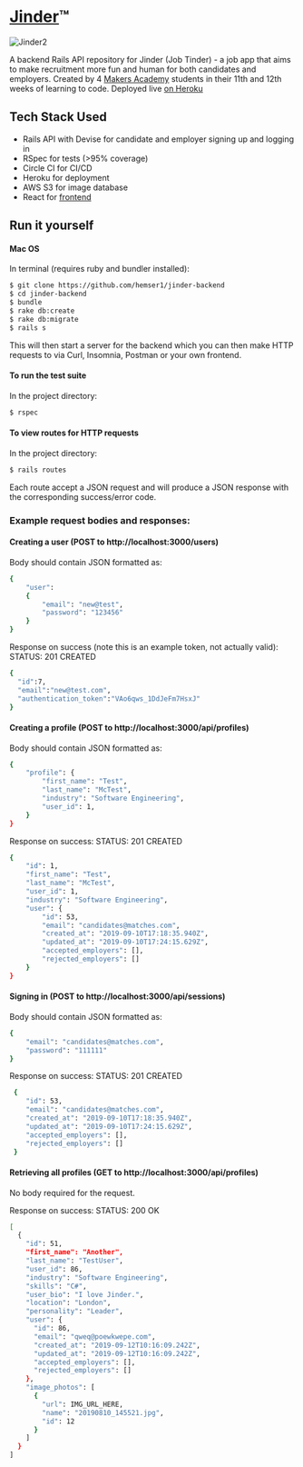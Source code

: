 # [Jinder](http://jinder-frontend.herokuapp.com/):tm:
![Jinder2](https://user-images.githubusercontent.com/42152431/64331487-cbbcc400-cfca-11e9-991f-acc81c28448b.png)

A backend Rails API repository for Jinder (Job Tinder) - a job app that aims to make recruitment more fun and human for both candidates and employers. Created by 4 [Makers Academy](https://makers.tech/) students in their 11th and 12th weeks of learning to code. Deployed live [on Heroku](https://jinder-backend.herokuapp.com)

## Tech Stack Used
- Rails API with Devise for candidate and employer signing up and logging in
- RSpec for tests (>95% coverage)
- Circle CI for CI/CD
- Heroku for deployment
- AWS S3 for image database
- React for [frontend](https://github.com/zi-codes/jinder-frontend)

## Run it yourself

#### Mac OS
In terminal (requires ruby and bundler installed):
```sh
$ git clone https://github.com/hemser1/jinder-backend
$ cd jinder-backend
$ bundle
$ rake db:create
$ rake db:migrate
$ rails s
```
This will then start a server for the backend which you can then make HTTP requests to via Curl, Insomnia, Postman or your own frontend. 

#### To run the test suite
In the project directory:
```sh
$ rspec
```

#### To view routes for HTTP requests
In the project directory:
```sh
$ rails routes
```
Each route accept a JSON request and will produce a JSON response with the corresponding success/error code. 

### Example request bodies and responses:

#### Creating a user (POST to http://localhost:3000/users)
Body should contain JSON formatted as:
```sh
{ 
	"user": 
	{
		"email": "new@test",
		"password": "123456"
	}
}
```

Response on success (note this is an example token, not actually valid):
STATUS: 201 CREATED
```sh
{
  "id":7,
  "email":"new@test.com",
  "authentication_token":"VAo6qws_1DdJeFm7HsxJ"
}
```

#### Creating a profile (POST to http://localhost:3000/api/profiles)

Body should contain JSON formatted as:
```sh
{
	"profile": {
		"first_name": "Test",
		"last_name": "McTest",
		"industry": "Software Engineering",
		"user_id": 1,
	}
}
```

Response on success:
STATUS: 201 CREATED
```sh
{
    "id": 1,
    "first_name": "Test",
    "last_name": "McTest",
    "user_id": 1,
    "industry": "Software Engineering",
    "user": {
        "id": 53,
        "email": "candidates@matches.com",
        "created_at": "2019-09-10T17:18:35.940Z",
        "updated_at": "2019-09-10T17:24:15.629Z",
        "accepted_employers": [],
        "rejected_employers": []
    }
}
```

#### Signing in (POST to http://localhost:3000/api/sessions)

Body should contain JSON formatted as:
```sh
{
	"email": "candidates@matches.com",
	"password": "111111"
}
```

Response on success:
STATUS: 201 CREATED
```sh
 {
    "id": 53,
    "email": "candidates@matches.com",
    "created_at": "2019-09-10T17:18:35.940Z",
    "updated_at": "2019-09-10T17:24:15.629Z",
    "accepted_employers": [],
    "rejected_employers": []
 }
```

#### Retrieving all profiles (GET to http://localhost:3000/api/profiles)

No body required for the request.

Response on success:
STATUS: 200 OK
```sh
[
  {
    "id": 51,
    "first_name": "Another",
    "last_name": "TestUser",
    "user_id": 86,
    "industry": "Software Engineering",
    "skills": "C#",
    "user_bio": "I love Jinder.",
    "location": "London",
    "personality": "Leader",
    "user": {
      "id": 86,
      "email": "qweq@poewkwepe.com",
      "created_at": "2019-09-12T10:16:09.242Z",
      "updated_at": "2019-09-12T10:16:09.242Z",
      "accepted_employers": [],
      "rejected_employers": []
    },
    "image_photos": [
      {
        "url": IMG_URL_HERE,
        "name": "20190810_145521.jpg",
        "id": 12
      }
    ]
  }
]

```
